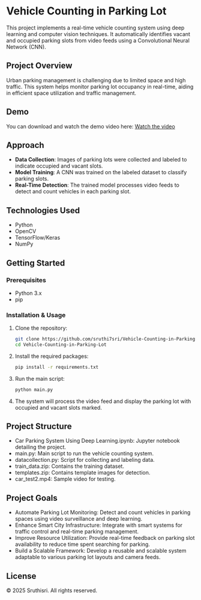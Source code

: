 # Vehicle Counting in Parking Lot

This project implements a real-time vehicle counting system using deep learning and computer vision techniques. It automatically identifies vacant and occupied parking slots from video feeds using a Convolutional Neural Network (CNN).

## Project Overview

Urban parking management is challenging due to limited space and high traffic. This system helps monitor parking lot occupancy in real-time, aiding in efficient space utilization and traffic management.

## Demo

You can download and watch the demo video here:
[Watch the video](https://youtu.be/8sRWZXne7ug)

## Approach

- **Data Collection**: Images of parking lots were collected and labeled to indicate occupied and vacant slots.
- **Model Training**: A CNN was trained on the labeled dataset to classify parking slots.
- **Real-Time Detection**: The trained model processes video feeds to detect and count vehicles in each parking slot.

## Technologies Used

- Python
- OpenCV
- TensorFlow/Keras
- NumPy

## Getting Started

### Prerequisites

- Python 3.x
- pip

### Installation & Usage

1. Clone the repository:

   ```bash
   git clone https://github.com/sruthi7sri/Vehicle-Counting-in-Parking-Lot.git
   cd Vehicle-Counting-in-Parking-Lot
   ```
2. Install the required packages:
   ```bash
   pip install -r requirements.txt
   ```
3. Run the main script:
   ```bash
   python main.py
   ```
4. The system will process the video feed and display the parking lot with occupied and vacant slots marked.

## Project Structure
- Car Parking System Using Deep Learning.ipynb: Jupyter notebook detailing the project.
- main.py: Main script to run the vehicle counting system.
- datacollection.py: Script for collecting and labeling data.
- train_data.zip: Contains the training dataset.
- templates.zip: Contains template images for detection.
- car_test2.mp4: Sample video for testing.

## Project Goals
- Automate Parking Lot Monitoring: Detect and count vehicles in parking spaces using video surveillance and deep learning.
- Enhance Smart City Infrastructure: Integrate with smart systems for traffic control and real-time parking management.
- Improve Resource Utilization: Provide real-time feedback on parking slot availability to reduce time spent searching for parking.
- Build a Scalable Framework: Develop a reusable and scalable system adaptable to various parking lot layouts and camera feeds.

## License
© 2025 Sruthisri. All rights reserved.
